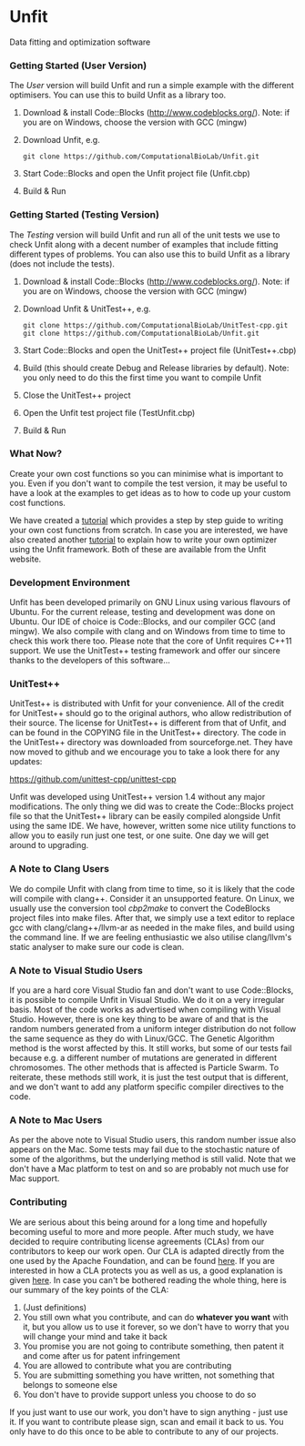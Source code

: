# Unfit
Data fitting and optimization software

### Getting Started (User Version)

The *User* version will build Unfit and run a simple example with the different optimisers. You can use this to build Unfit as a library too.

1. Download & install Code::Blocks (http://www.codeblocks.org/).
   Note: if you are on Windows, choose the version with GCC (mingw)
2. Download Unfit, e.g.
   
   ```
   git clone https://github.com/ComputationalBioLab/Unfit.git
   ```

3. Start Code::Blocks and open the Unfit project file (Unfit.cbp)
4. Build & Run

### Getting Started (Testing Version)

The *Testing* version will build Unfit and run all of the unit tests we use to check Unfit along with a decent number of examples that include fitting different types of problems. You can also use this to build Unfit as a library (does not include the tests).

1. Download & install Code::Blocks (http://www.codeblocks.org/).
   Note: if you are on Windows, choose the version with GCC (mingw)
2. Download Unfit & UnitTest++, e.g.

   ```
   git clone https://github.com/ComputationalBioLab/UnitTest-cpp.git
   git clone https://github.com/ComputationalBioLab/Unfit.git
   ```

3. Start Code::Blocks and open the UnitTest++ project file (UnitTest++.cbp)
4. Build (this should create Debug and Release libraries by default).
   Note: you only need to do this the first time you want to compile Unfit
5. Close the UnitTest++ project
6. Open the Unfit test project file (TestUnfit.cbp)
7. Build & Run

### What Now?

Create your own cost functions so you can minimise what is important to you. Even if you don't want to compile the test version, it may be useful to have a look at the examples to get ideas as to how to code up your custom cost functions. 

We have created a [tutorial](https://computationalbiolab.github.io/assets/pdf/unfit_tutorial.pdf) which provides a step by step guide to writing your own cost functions from scratch. In case you are interested, we have also created another [tutorial](https://computationalbiolab.github.io/assets/pdf/unfit_write_an_optimizer_tutorial.pdf) to explain how to write your own optimizer using the Unfit framework. Both of these are available from the Unfit website.

### Development Environment

Unfit has been developed primarily on GNU Linux using various flavours of Ubuntu. For the current release, testing and development was done on Ubuntu. Our IDE of choice is Code::Blocks, and our compiler GCC (and mingw). We also compile with clang and on Windows from time to time to check this work there too. Please note that the core of Unfit requires C++11 support. We use the UnitTest++ testing framework and offer our sincere thanks to the developers of this software...

### UnitTest++

UnitTest++ is distributed with Unfit for your convenience. All of the credit for UnitTest++ should go to the original authors, who allow redistribution of their source. The license for UnitTest++ is different from that of Unfit, and can be found in the COPYING file in the UnitTest++ directory. The code in the UnitTest++ directory was downloaded from sourceforge.net. They have now moved to github and we encourage you to take a look there for any updates:

https://github.com/unittest-cpp/unittest-cpp

Unfit was developed using UnitTest++ version 1.4 without any major modifications. The only thing we did was to create the Code::Blocks project file so that the UnitTest++ library can be easily compiled alongside Unfit using the same IDE. We have, however, written some nice utility functions to allow you to easily run just one test, or one suite. One day we will get around to upgrading. 

### A Note to Clang Users

We do compile Unfit with clang from time to time, so it is likely that the code will compile with clang++. Consider it an unsupported feature. On Linux, we usually use the conversion tool *cbp2make* to convert the CodeBlocks project files into make files. After that, we simply use a text editor to replace gcc with clang/clang++/llvm-ar as needed in the make files, and build using the command line. If we are feeling enthusiastic we also utilise clang/llvm's static analyser to make sure our code is clean.

### A Note to Visual Studio Users

If you are a hard core Visual Studio fan and don't want to use Code::Blocks, it is possible to compile Unfit in Visual Studio. We do it on a very irregular basis. Most of the code works as advertised when compiling with Visual Studio. However, there is one key thing to be aware of and that is the random numbers generated from a uniform integer distribution do not follow the same sequence as they do with Linux/GCC. The Genetic Algorithm method is the worst affected by this. It still works, but some of our tests fail because e.g. a different number of mutations are generated in different chromosomes. The other methods that is affected is Particle Swarm. To reiterate, these methods still work, it is just the test output that is different, and we don't want to add any platform specific compiler directives to the code.

### A Note to Mac Users

As per the above note to Visual Studio users, this random number issue also appears on the Mac. Some tests may fail due to the stochastic nature of some of the algorithms, but the underlying method is still valid. Note that we don't have a Mac platform to test on and so are probably not much use for Mac support.

### Contributing

We are serious about this being around for a long time and hopefully becoming useful to more and more people. After much study, we have decided to require contributing license agreements (CLAs) from our contributors to keep our work open. Our CLA is adapted directly from the one used by the Apache Foundation, and can be found [here](https://computationalbiolab.github.io/assets/cla/IndividualContributorLicenseAgreement.pdf). If you are interested in how a CLA protects you as well as us, a good explanation is given [here](https://julien.ponge.org/blog/in-defense-of-contributor-license-agreements/). In case you can't be bothered reading the whole thing, here is our summary of the key points of the CLA:

1. (Just definitions)
2. You still own what you contribute, and can do **whatever you want** with it, but you allow us to use it forever, so we don't have to worry that you will change your mind and take it back
3. You promise you are not going to contribute something, then patent it and come after us for patent infringement
4. You are allowed to contribute what you are contributing
5. You are submitting something you have written, not something that belongs to someone else
6. You don't have to provide support unless you choose to do so

If you just want to use our work, you don't have to sign anything - just use it. If you want to contribute please sign, scan and email it back to us. You only have to do this once to be able to contribute to any of our projects.



